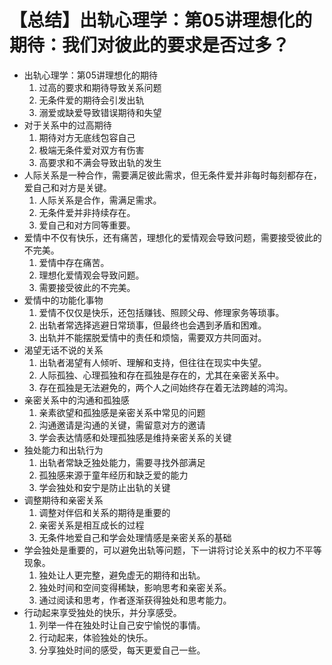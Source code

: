 # 【总结】出轨心理学：第05讲理想化的期待：我们对彼此的要求是否过多？

-   出轨心理学：第05讲理想化的期待
    1.  过高的要求和期待导致关系问题
    2.  无条件爱的期待会引发出轨
    3.  溺爱或缺爱导致错误期待和失望
-   对于关系中的过高期待
    1.  期待对方无底线包容自己
    2.  极端无条件爱对双方有伤害
    3.  高要求和不满会导致出轨的发生
-   人际关系是一种合作，需要满足彼此需求，但无条件爱并非每时每刻都存在，爱自己和对方是关键。
    1.  人际关系是合作，需满足需求。
    2.  无条件爱并非持续存在。
    3.  爱自己和对方同等重要。
-   爱情中不仅有快乐，还有痛苦，理想化的爱情观会导致问题，需要接受彼此的不完美。
    1.  爱情中存在痛苦。
    2.  理想化爱情观会导致问题。
    3.  需要接受彼此的不完美。
-   爱情中的功能化事物
    1.  爱情不仅仅是快乐，还包括赚钱、照顾父母、修理家务等琐事。
    2.  出轨者常选择逃避日常琐事，但最终也会遇到矛盾和困难。
    3.  出轨并不能摆脱爱情中的责任和烦恼，需要双方共同面对。
-   渴望无话不说的关系
    1.  出轨者渴望有人倾听、理解和支持，但往往在现实中失望。
    2.  人际孤独、心理孤独和存在孤独是存在的，尤其在亲密关系中。
    3.  存在孤独是无法避免的，两个人之间始终存在着无法跨越的鸿沟。
-   亲密关系中的沟通和孤独感
    1.  亲素欲望和孤独感是亲密关系中常见的问题
    2.  沟通邀请是沟通的关键，需留意对方的邀请
    3.  学会表达情感和处理孤独感是维持亲密关系的关键
-   独处能力和出轨行为
    1.  出轨者常缺乏独处能力，需要寻找外部满足
    2.  孤独感来源于童年经历和缺乏爱的能力
    3.  学会独处和安宁是防止出轨的关键
-   调整期待和亲密关系
    1.  调整对伴侣和关系的期待是重要的
    2.  亲密关系是相互成长的过程
    3.  无条件地爱自己和学会处理情感是亲密关系的基础
-   学会独处是重要的，可以避免出轨等问题，下一讲将讨论关系中的权力不平等现象。
    1.  独处让人更完整，避免虚无的期待和出轨。
    2.  独处时间和空间变得稀缺，影响思考和亲密关系。
    3.  通过阅读和思考，作者逐渐获得独处和思考能力。
-   行动起来享受独处的快乐，并分享感受。
    1.  列举一件在独处时让自己安宁愉悦的事情。
    2.  行动起来，体验独处的快乐。
    3.  分享独处时间的感受，每天更爱自己一些。